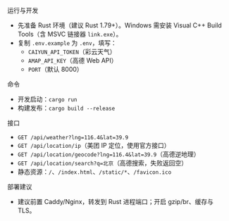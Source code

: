 运行与开发

- 先准备 Rust 环境（建议 Rust 1.79+）。Windows 需安装 Visual C++ Build Tools（含 MSVC 链接器 `link.exe`）。
- 复制 `.env.example` 为 `.env`，填写：
  - `CAIYUN_API_TOKEN`（彩云天气）
  - `AMAP_API_KEY`（高德 Web API）
  - `PORT`（默认 8000）

命令

- 开发启动：`cargo run`
- 构建发布：`cargo build --release`

接口

- `GET /api/weather?lng=116.4&lat=39.9`
- `GET /api/location/ip`（美团 IP 定位，使用官方接口）
- `GET /api/location/geocode?lng=116.4&lat=39.9`（高德逆地理）
- `GET /api/location/search?q=北京`（高德搜索，失败返回空）
- 静态资源：`/`、`/index.html`、`/static/*`、`/favicon.ico`

部署建议

- 建议前置 Caddy/Nginx，转发到 Rust 进程端口；开启 gzip/br、缓存与 TLS。
